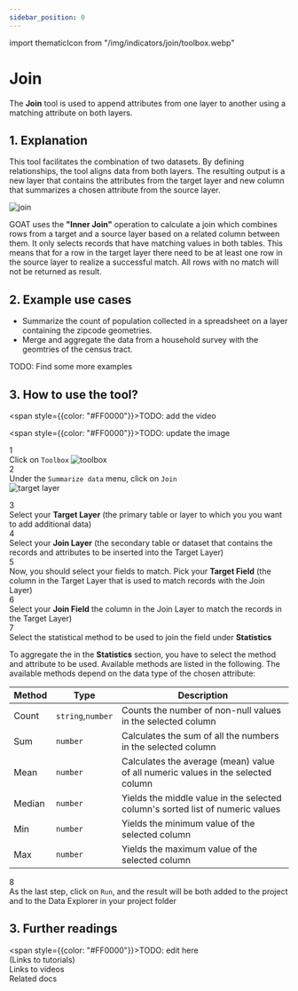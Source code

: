 ```yaml
---
sidebar_position: 0
---
```


import thematicIcon from "/img/indicators/join/toolbox.webp"

# Join

The **Join** tool is used to append attributes from one layer to another using a matching attribute on both layers. 

## 1. Explanation

This tool facilitates the combination of two datasets. By defining relationships, the tool aligns data from both layers. The resulting output is a new layer that contains the attributes from the target layer and new column that summarizes a chosen attribute from the source layer. 

<div style={{ display: 'flex', flexDirection: 'column', alignItems: 'center' }}>
  <img src={require('/img/indicators/join/join.png').default} alt="join" style={{ maxHeight: "400px", maxWidth: "200px", objectFit: "cover"}}/>
</div> 

GOAT uses the **"Inner Join"** operation to calculate a join which combines rows from a target and a source layer based on a related column between them. It only selects records that have matching values in both tables. This means that for a row in the target layer there need to be at least one row in the source layer to realize a successful match. All rows with no match will not be returned as result.

## 2. Example use cases

- Summarize the count of population collected in a spreadsheet on a layer containing the zipcode geometries.
- Merge and aggregate the data from a household survey with the geomtries of the census tract.

TODO: Find some more examples

## 3. How to use the tool?

<span style={{color: "#FF0000"}}>TODO: add the video </span>  

<span style={{color: "#FF0000"}}>TODO: update the image </span>  

<div class="step">
  <div class="step-number">1</div>
  <div class="content">Click on <code>Toolbox</code> <img src={thematicIcon} alt="toolbox" style={{width: "25px"}}/> </div>
</div>

<div class="step">
  <div class="step-number">2</div>
  <div class="content">Under the <code>Summarize data</code> menu, click on <code>Join</code></div>
</div>

<div style={{ display: 'flex', flexDirection: 'column', alignItems: 'center' }}>
  <img src={require('/img/indicators/join/join_general.png').default} alt="target layer" style={{ maxHeight: "auto", maxWidth: "auto", objectFit: "cover"}}/>
</div> 

<p> </p>

<div class="step">
  <div class="step-number">3</div>
  <div class="content">  Select your <b>Target Layer</b> (the primary table or layer to which you you want to add additional data) </div>
</div>

<div class="step">
  <div class="step-number">4</div>
  <div class="content">Select your <b>Join Layer</b> (the secondary table or dataset that contains the records and attributes to be inserted into the Target Layer) </div>
</div>

<div class="step">
  <div class="step-number">5</div>
  <div class="content"> Now, you should select your fields to match. Pick your <b>Target Field</b> (the column in the Target Layer that is used to match records with the Join Layer) </div>
</div>

<div class="step">
  <div class="step-number">6</div>
  <div class="content"> Select your <b>Join Field</b> the column in the Join Layer to match the records in the Target Layer) </div>
</div>

<div class="step">
  <div class="step-number">7</div>
  <div class="content"> Select the statistical method to be used to join the field under <b>Statistics</b> </div>
</div>

To aggregate the in the **Statistics** section, you have to select the method and attribute to be used. Available methods are listed in the following. The available methods depend on the data type of the chosen attribute:

| Method | Type | Description |
| -------|------| ------------|
| Count  | `string`,`number`    | Counts the number of non-null values in the selected column|
| Sum    | `number`   | Calculates the sum of all the numbers in the selected column|
| Mean   | `number`   | Calculates the average (mean) value of all numeric values in the selected column|
| Median | `number`   | Yields the middle value in the selected column's sorted list of numeric values|
| Min    | `number`   | Yields the minimum value of the selected column|
| Max    | `number`   | Yields the maximum value of the selected column|


<div class="step">
  <div class="step-number">8</div>
  <div class="content"> As the last step, click on <code>Run</code>, and the result will be both added to the project and to the Data Explorer in your project folder</div>
</div>


## 3. Further readings

<span style={{color: "#FF0000"}}>TODO: edit here </span>  
(Links to tutorials)  
Links to videos  
Related docs  


